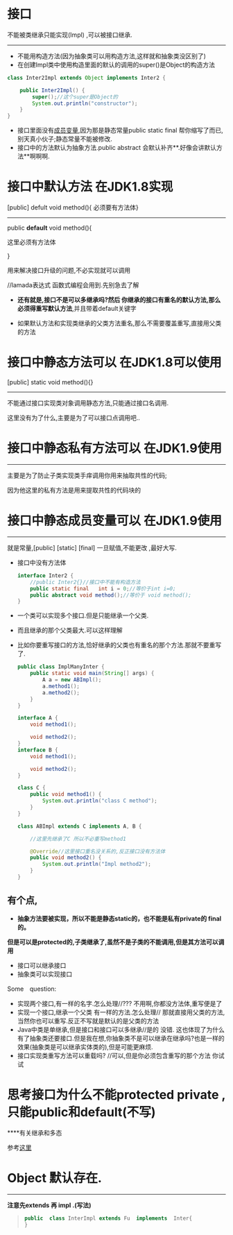 # 接口

不能被类继承只能实现(Impl) ,可以被接口继承.

---

* 不能用构造方法(因为抽象类可以用构造方法,这样就和抽象类没区别了)
* 在创建Impl类中使用构造里面的默认的调用的super()是Object的构造方法

```java
class Inter2Impl extends Object implements Inter2 {

    public Inter2Impl() {
        super();//这个super是Object的
        System.out.println("constructor");
    }
}
```



* 接口里面没有<u>成员变量</u>,因为那是静态常量public static final 帮你缩写了而已,别天真小伙子;静态常量不能被修改.
* 接口中的方法默认为抽象方法.public abstract 会默认补齐**.好像会讲默认方法**啊啊啊.

# 接口中默认方法               在**JDK1.8**实现

[public]  defult void method(){ 必须要有方法体}

---

public **default** void method(){

这里必须有方法体

}

用来解决接口升级的问题,不必实现就可以调用

//lamada表达式 	函数式编程会用到.先别急去了解

* **还有就是,接口不是可以多继承吗?然后 你继承的接口有重名的默认方法,那么必须得重写默认方法**,并且带着default关键字

* 如果默认方法和实现类继承的父类方法重名,那么不需要覆盖重写,直接用父类的方法



# 接口中静态方法可以          在**JDK1.8**可以使用

[public] static void method(){}

---

不能通过接口实现类对象调用静态方法,只能通过接口名调用.

这里没有为了什么,主要是为了可以接口点调用吧..



# 接口中静态私有方法可以               在**JDK1.9**使用

---

主要是为了防止子类实现类手痒调用你用来抽取共性的代码;

因为他这里的私有方法是用来提取共性的代码块的





# 接口中静态成员变量可以               在**JDK1.9**使用

---

就是常量,[public] [static] [final]  一旦赋值,不能更改 ,最好大写.





* 接口中没有方法体

  ```java
  interface Inter2 {
      //public Inter2{}//接口中不能有构造方法
      public static final   int i = 0;//等价于int i=0;
      public abstract void method();//等价于 void method(); 
  }
  ```




* 一个类可以实现多个接口.但是只能继承一个父类.

* 而且继承的那个父类最大.可以这样理解

* 比如你要重写接口的方法,恰好继承的父类也有重名的那个方法.那就不要重写了.

  ```java
  public class ImplManyInter {
      public static void main(String[] args) {
          A a = new ABImpl();
          a.method1();
          a.method2();
      }
  }
  
  interface A {
      void method1();
  
      void method2();
  }
  interface B {
      void method1();
  
      void method2();
  }
  
  class C {
      public void method1() {
          System.out.println("class C method");
      }
  }
  
  class ABImpl extends C implements A, B {
  
      //这里先继承了C 所以不必重写method1
  
      @Override//这里接口重名没关系的,反正接口没有方法体
      public void method2() {
          System.out.println("Impl method2");
      }
  }
  ```

  

## 有个点,

* **抽象方法要被实现，所以不能是静态static的，也不能是私有private的 final的。**

**但是可以是protected的,子类继承了,虽然不是子类的不能调用,但是其方法可以调用**

* 接口可以继承接口
* 抽象类可以实现接口



Some　question:

* 实现两个接口,有一样的名字.怎么处理//??? 不用啊,你都没方法体,重写便是了
* 实现一个接口,继承一个父类 有一样的方法.怎么处理//  那就直接用父类的方法,当然你也可以重写.反正不写就是默认的是父类的方法
* Java中类是单继承,但是接口和接口可以多继承//是的 没错. 这也体现了为什么有了抽象类还要接口.但是我在想,你抽象类不是可以继承在继承吗?也是一样的效果(抽象类是可以继承实体类的),但是可能更麻烦.
* 接口实现类重写方法可以重载吗?  //可以,但是你必须包含重写的那个方法 你试试



# 思考接口为什么不能protected private ,只能public和default(不写)

****有关继承和多态

参考[这里](https://www.cnblogs.com/leolztang/p/6041222.html) 

# Object 默认存在.

---

**注意先extends 再 impl .(写法)**

> ```java
> public  class InterImpl extends Fu  implements  Inter{
> }
> ```
>
> 

